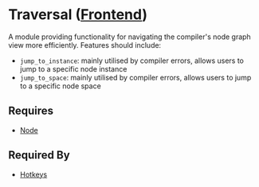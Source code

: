 # Traversal ([Frontend](../../frontend.md))

A module providing functionality for navigating the compiler's node graph view more efficiently. Features should include:

- `jump_to_instance`: mainly utilised by compiler errors, allows users to jump to a specific node instance
- `jump_to_space`: mainly utilised by compiler errors, allows users to jump to a specific node space

## Requires

- [Node](../../renderables/nodes/node.md)

## Required By

- [Hotkeys](../hotkeys/hotkeys.md)